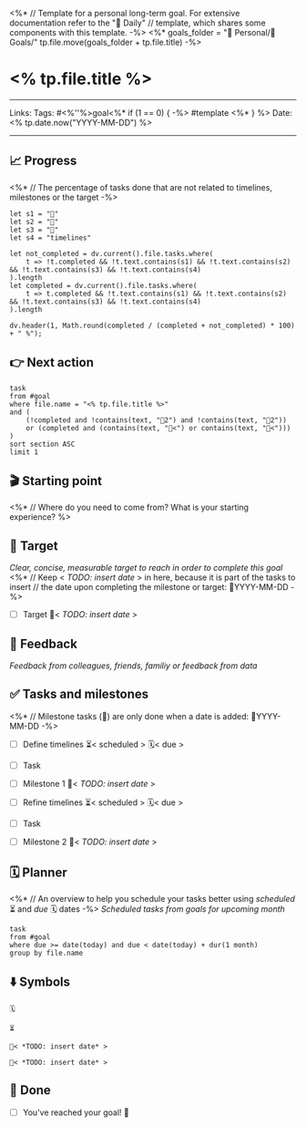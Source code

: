 <%* 
	// Template for a personal long-term goal. For extensive documentation refer to the "📓 Daily" 
	// template, which shares some components with this template.
-%>
<%*
	goals_folder = "🏡 Personal/🚀 Goals/"
	tp.file.move(goals_folder + tp.file.title)
-%>
# <% tp.file.title %>

---

Links: 
Tags: #<%''%>goal<%* if (1 == 0) { -%> #template <%* } %>
Date: <% tp.date.now("YYYY-MM-DD") %>

---

## 📈 Progress

<%* 
	// The percentage of tasks done that are not related to timelines, milestones or the target
-%>
```dataviewjs
let s1 = "🎯"
let s2 = "🚩"
let s3 = "🎉"
let s4 = "timelines"

let not_completed = dv.current().file.tasks.where(
	t => !t.completed && !t.text.contains(s1) && !t.text.contains(s2) && !t.text.contains(s3) && !t.text.contains(s4)
).length
let completed = dv.current().file.tasks.where(
	t => t.completed && !t.text.contains(s1) && !t.text.contains(s2) && !t.text.contains(s3) && !t.text.contains(s4)
).length

dv.header(1, Math.round(completed / (completed + not_completed) * 100) + " %");
```


## 👉 Next action

```dataview
task
from #goal
where file.name = "<% tp.file.title %>"
and ( 
	(!completed and !contains(text, "🚩2") and !contains(text, "🎯2")) 
	or (completed and (contains(text, "🚩<") or contains(text, "🎯<")))
)
sort section ASC
limit 1
```


## 🎬 Starting point

<%* 
	// Where do you need to come from? What is your starting experience?
%>


## 🎯 Target

*Clear, concise, measurable target to reach in order to complete this goal*
<%* 
	// Keep < *TODO: insert date* > in here, because it is part of the tasks to insert
	// the date upon completing the milestone or target: 🎯YYYY-MM-DD
-%>
- [ ] Target 🎯< *TODO: insert date* >



## 🔁 Feedback

*Feedback from colleagues, friends, familiy or feedback from data*




## ✅ Tasks and milestones

<%* 
	// Milestone tasks (🚩) are only done when a date is added: 🚩YYYY-MM-DD
-%>
- [ ] Define timelines ⏳< scheduled > 🗓< due >
- [ ] Task
- [ ] Milestone 1 🚩< *TODO: insert date* >

- [ ] Refine timelines ⏳< scheduled > 🗓< due >
- [ ] Task
- [ ] Milestone 2 🚩< *TODO: insert date* >



## 🗓 Planner

<%* 
	// An overview to help you schedule your tasks better using *scheduled* ⏳ and *due* 🗓 dates
-%>
*Scheduled tasks from goals for upcoming month*
```dataview
task
from #goal
where due >= date(today) and due < date(today) + dur(1 month)
group by file.name
```


## ⬇️ Symbols

```Due
🗓
```
```Scheduled
⏳
```
```Milestone
🚩< *TODO: insert date* >
```
```Target
🎯< *TODO: insert date* >
```


## 🎉 Done

- [ ] You've reached your goal! 🎉 
